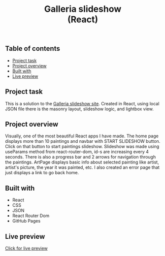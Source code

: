 <h1 align="center">
  Galleria slideshow <br/> 
  (React)
</h1>
<br>

## Table of contents

- [Project task](#project-task)
- [Project overview](#project-overview)
- [Built with](#built-with)
- [Live preview](#live-preview)

## Project task

This is a solution to the [Galleria slideshow site](https://www.frontendmentor.io/challenges/galleria-slideshow-site-tEA4pwsa6). Created in React, using local JSON file there is the masonry layout, slideshow logic, and lightbox view.

## Project overview

Visually, one of the most beautiful React apps I have made. The home page displays more than 10 paintings and navbar with START SLIDESHOW button. Click on that button to start paintings slideshow. Slideshow was made using useParams method from react-router-dom, id-s are increasing every 4 seconds. There is also a progress bar and 2 arrows for navigation through the paintings. ArtPage displays basic info about selected painting like artist, artist's picture, the year it was painted, etc. I also created an error page that just displays a link to go back home.

## Built with

- React
- CSS
- JSON
- React Router Dom
- GitHub Pages

## Live preview

[Click for live preview](https://jeko10.github.io/Galleria-slideshow/)
